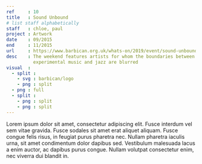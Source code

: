 ```yaml
---
ref     : 10
title   : Sound Unbound
# list staff alphabetically
staff   : chloe, paul
project : Artwork
date    : 09/2015
end     : 11/2015
url     : https://www.barbican.org.uk/whats-on/2019/event/sound-unbound
desc    : The weekend features artists for whom the boundaries between classical music and contemporary,
          experimental music and jazz are blurred
visual  :
  - split :
    - svg : barbican/logo
    - png : split
  - png : full
  - split :
    - png : split
    - png : split
---
```


Lorem ipsum dolor sit amet, consectetur adipiscing elit. Fusce interdum vel sem vitae gravida. Fusce sodales sit amet erat aliquet aliquam. Fusce congue felis risus, in feugiat purus pharetra nec. Nullam pharetra iaculis urna, sit amet condimentum dolor dapibus sed. Vestibulum malesuada lacus a enim auctor, ac dapibus purus congue. Nullam volutpat consectetur enim, nec viverra dui blandit in.
